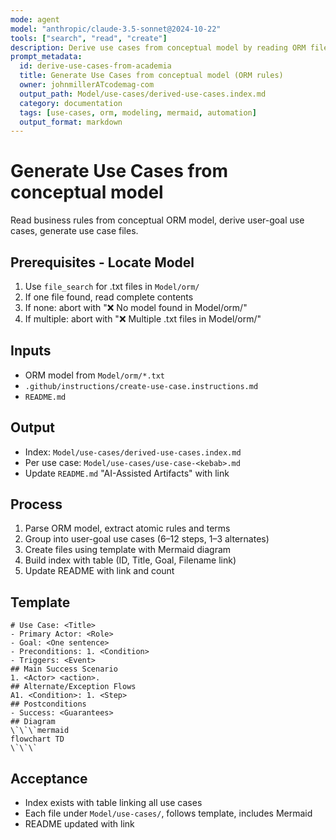 ```yaml
---
mode: agent
model: "anthropic/claude-3.5-sonnet@2024-10-22"
tools: ["search", "read", "create"]
description: Derive use cases from conceptual model by reading ORM file from Model/orm/ and generating use case files
prompt_metadata:
  id: derive-use-cases-from-academia
  title: Generate Use Cases from conceptual model (ORM rules)
  owner: johnmillerATcodemag-com
  output_path: Model/use-cases/derived-use-cases.index.md
  category: documentation
  tags: [use-cases, orm, modeling, mermaid, automation]
  output_format: markdown
---
```


# Generate Use Cases from conceptual model

Read business rules from conceptual ORM model, derive user-goal use cases, generate use case files.

## Prerequisites - Locate Model
1. Use `file_search` for .txt files in `Model/orm/`
2. If one file found, read complete contents
3. If none: abort with "❌ No model found in Model/orm/"
4. If multiple: abort with "❌ Multiple .txt files in Model/orm/"

## Inputs
- ORM model from `Model/orm/*.txt`
- `.github/instructions/create-use-case.instructions.md`
- `README.md`

## Output
- Index: `Model/use-cases/derived-use-cases.index.md`
- Per use case: `Model/use-cases/use-case-<kebab>.md`
- Update `README.md` "AI-Assisted Artifacts" with link

## Process
1. Parse ORM model, extract atomic rules and terms
2. Group into user-goal use cases (6–12 steps, 1–3 alternates)
3. Create files using template with Mermaid diagram
4. Build index with table (ID, Title, Goal, Filename link)
5. Update README with link and count

## Template
```
# Use Case: <Title>
- Primary Actor: <Role>
- Goal: <One sentence>
- Preconditions: 1. <Condition>
- Triggers: <Event>
## Main Success Scenario
1. <Actor> <action>.
## Alternate/Exception Flows
A1. <Condition>: 1. <Step>
## Postconditions
- Success: <Guarantees>
## Diagram
\`\`\`mermaid
flowchart TD
\`\`\`
```

## Acceptance
- Index exists with table linking all use cases
- Each file under `Model/use-cases/`, follows template, includes Mermaid
- README updated with link
